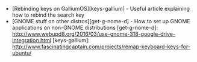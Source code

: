---
---
*  [Rebinding keys on GalliumOS][keys-gallium] - Useful article explaining how
   to rebind the search key
*  [GNOME stuff on other distros][get-g-nome-d] - How to set up GNOME applications
   on non-GNOME distributions
[get-g-nome-d]: http://www.webupd8.org/2016/03/use-gnome-318-google-drive-integration.html
[keys-gallium]: http://www.fascinatingcaptain.com/projects/remap-keyboard-keys-for-ubuntu/
